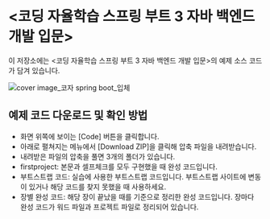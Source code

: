 # <코딩 자율학습 스프링 부트 3 자바 백엔드 개발 입문> 

이 저장소에는 <코딩 자율학습 스프링 부트 3 자바 백엔드 개발 입문>의 예제 소스 코드가 담겨 있습니다.

![cover image_코자 spring boot_입체](https://github.com/gilbutITbook/080354/assets/6995518/9c6e97fc-5a1c-4856-98a8-8a16eb2c85e2)

## 예제 코드 다운로드 및 확인 방법

- 화면 위쪽에 보이는 [Code] 버튼을 클릭합니다.
- 아래로 펼쳐지는 메뉴에서 [Download ZIP]을 클릭해 압축 파일을 내려받습니다. 
- 내려받은 파일의 압축을 풀면 3개의 폴더가 있습니다.
- firstproject: 본문과 셀프체크를 모두 구현했을 때 완성 코드입니다.
- 부트스트랩 코드: 실습에 사용한 부트스트랩 코드입니다. 부트스트랩 사이트에 변동이 있거나 해당 코드를 찾지 못했을 때 사용하세요.
- 장별 완성 코드: 해당 장이 끝났을 때를 기준으로 정리한 완성 코드입니다. 장마다 완성 코드가 워드 파일과 프로젝트 파일로 정리되어 있습니다. 




